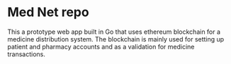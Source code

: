 # Med Net repo
 This a prototype web app built in Go that uses ethereum blockchain for a medicine distribution system.
 The blockchain is mainly used for setting up patient and pharmacy accounts and as a validation for medicine transactions.
